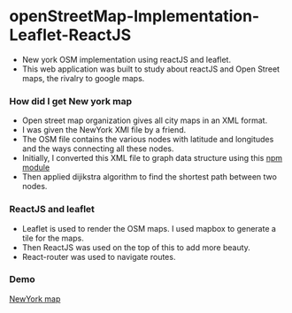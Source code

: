 # openStreetMap-Implementation-Leaflet-ReactJS
- New york OSM implementation using reactJS and leaflet.
- This web application was built to study about reactJS and Open Street maps, the rivalry to google maps.

### How did I get New york map
- Open street map organization gives all city maps in an XML format.
- I was given the NewYork XMl file by a friend.
- The OSM file contains the various nodes with latitude and longitudes and the ways connecting all these nodes.
- Initially, I converted this XML file to graph data structure using this [npm module](https://www.npmjs.com/package/osm-to-graph)
- Then applied dijikstra algorithm to find the shortest path between two nodes.

### ReactJS and leaflet
- Leaflet is used to render the OSM maps. I used mapbox to generate a tile for the maps.
- Then ReactJS was used on the top of this to add more beauty.
- React-router was used to navigate routes.

### Demo
[NewYork map ](https://hammerheadinterview.herokuapp.com)

